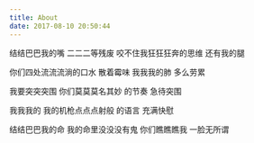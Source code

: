 ```yaml
---
title: About
date: 2017-08-10 20:50:44
---
```


结结巴巴我的嘴
二二二等残废
咬不住我狂狂狂奔的思维
还有我的腿

你们四处流流流淌的口水
散着霉味
我我我的肺
多么劳累

我要突突突围
你们莫莫莫名其妙
的节奏
急待突围

我我我的
我的机枪点点点射般
的语言
充满快慰

结结巴巴我的命
我的命里没没没有鬼
你们瞧瞧瞧我
一脸无所谓
